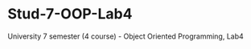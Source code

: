 Stud-7-OOP-Lab4
===============

University 7 semester (4 course) - Object Oriented Programming, Lab4
